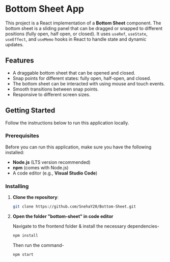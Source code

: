 # Bottom Sheet App

This project is a React implementation of a **Bottom Sheet** component. The bottom sheet is a sliding panel that can be dragged or snapped to different positions (fully open, half open, or closed). It uses `useRef`, `useState`, `useEffect`, and `useMemo` hooks in React to handle state and dynamic updates.

## Features

- A draggable bottom sheet that can be opened and closed.
- Snap points for different states: fully open, half-open, and closed.
- The bottom sheet can be interacted with using mouse and touch events.
- Smooth transitions between snap points.
- Responsive to different screen sizes.

## Getting Started

Follow the instructions below to run this application locally.

### Prerequisites

Before you can run this application, make sure you have the following installed:

- **Node.js** (LTS version recommended)
- **npm** (comes with Node.js)
- A code editor (e.g., **Visual Studio Code**)

### Installing

1. **Clone the repository**:

   ```bash
   git clone https://github.com/SnehaY20/Bottom-Sheet.git

    ```

2. **Open the folder "bottom-sheet" in code editor**

   Navigate to the frontend folder & install the necessary dependencies-

   ```bash
   npm install
   ```

   Then run the command-

   ```bash
   npm start

